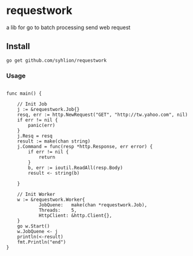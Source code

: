 # requestwork

a lib for go to batch processing send web request

## Install

`go get github.com/syhlion/requestwork`

### Usage

```

func main() {

    // Init Job
    j := &requestwork.Job{}
    resq, err := http.NewRequest("GET", "http://tw.yahoo.com", nil)
    if err != nil {
        panic(err)
    }
    j.Resq = resq
    result := make(chan string)
    j.Command = func(resp *http.Response, err error) {
        if err != nil {
            return
        }
        b, err := ioutil.ReadAll(resp.Body)
        result <- string(b)

    }

    // Init Worker
    w := &requestwork.Worker{
            JobQuene:   make(chan *requestwork.Job),
            Threads:    5,
            HttpClient: &http.Client{},
    }
    go w.Start()
    w.JobQuene <- j
    println(<-result)
    fmt.Println("end")
}

```
